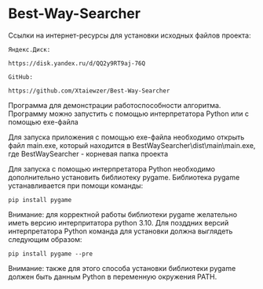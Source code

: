 # Best-Way-Searcher
Ссылки на интернет-ресурсы для установки исходных файлов проекта:

	Яндекс.Диск:

	https://disk.yandex.ru/d/QQ2y9RT9aj-76Q

	GitHub:

	https://github.com/Xtaiewzer/Best-Way-Searcher


 Программа для демонстрации работоспособности алгоритма. Программу можно запустить с помощью интерпретатора Python или с помощью exe-файла
 
 Для запуска приложения с помощью exe-файла необходимо открыть файл main.exe, который находится в BestWaySearcher\dist\main\main.exe, где BestWaySearcher - корневая папка проекта
 
 Для запуска с помощью интерпретатора Python необходимо дополнительно установить библиотеку pygame. Библиотека pygame устанавливается при помощи команды:

	pip install pygame

 Внимание: для корректной работы библиотеки pygame желательно иметь версию интерпритатора python 3.10. Для позддних версий интерпретатора Python команда для установки должна выглядеть следующим образом:
 
	pip install pygame --pre

 Внимание: также для этого способа установки библиотеки pygame должен быть данным Python в переменную окружения PATH.
